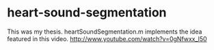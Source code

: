 heart-sound-segmentation
========================

This was my thesis. heartSoundSegmentation.m implements the idea featured in this video. 
http://www.youtube.com/watch?v=0gNfwxx_l50
